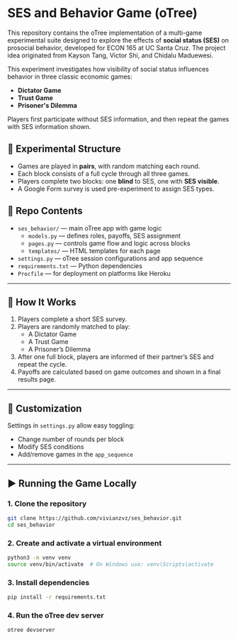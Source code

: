 # SES and Behavior Game (oTree)

This repository contains the oTree implementation of a multi-game experimental suite designed to explore the effects of **social status (SES)** on prosocial behavior, developed for ECON 165 at UC Santa Cruz. The project idea originated from Kayson Tang, Victor Shi, and Chidalu Maduewesi.

This experiment investigates how visibility of social status influences behavior in three classic economic games:
- **Dictator Game**
- **Trust Game**
- **Prisoner's Dilemma**

Players first participate without SES information, and then repeat the games with SES information shown.

## 🧪 Experimental Structure
- Games are played in **pairs**, with random matching each round.
- Each block consists of a full cycle through all three games.
- Players complete two blocks: one **blind** to SES, one with **SES visible**.
- A Google Form survey is used pre-experiment to assign SES types.

## 📁 Repo Contents
- `ses_behavior/` — main oTree app with game logic
  - `models.py` — defines roles, payoffs, SES assignment
  - `pages.py` — controls game flow and logic across blocks
  - `templates/` — HTML templates for each page
- `settings.py` — oTree session configurations and app sequence
- `requirements.txt` — Python dependencies
- `Procfile` — for deployment on platforms like Heroku

---

## 🧩 How It Works

1. Players complete a short SES survey.
2. Players are randomly matched to play:
   - A Dictator Game
   - A Trust Game
   - A Prisoner’s Dilemma
3. After one full block, players are informed of their partner’s SES and repeat the cycle.
4. Payoffs are calculated based on game outcomes and shown in a final results page.

---

## 🔧 Customization

Settings in `settings.py` allow easy toggling:
- Change number of rounds per block
- Modify SES conditions
- Add/remove games in the `app_sequence`

---

## ▶️ Running the Game Locally

### 1. Clone the repository
```bash
git clone https://github.com/vivianzvz/ses_behavior.git
cd ses_behavior
```

### 2. Create and activate a virtual environment
```bash
python3 -m venv venv
source venv/bin/activate  # On Windows use: venv\Scripts\activate
```

### 3.  Install dependencies
```bash
pip install -r requirements.txt
```

### 4. Run the oTree dev server
```bash
otree devserver
```
